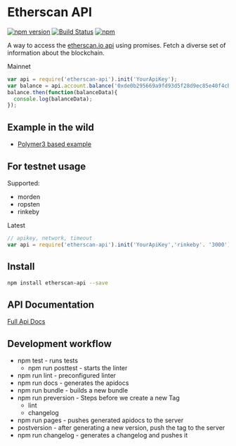 # Etherscan API

[![npm version](https://badge.fury.io/js/etherscan-api.svg)](https://badge.fury.io/js/etherscan-api) [![Build Status](https://travis-ci.org/sebs/etherscan-api.svg?branch=master)](https://travis-ci.org/sebs/etherscan-api) [![npm](https://img.shields.io/npm/dt/etherscan-api.svg?maxAge=2592000)]()

A way to access the [etherscan.io api](https://etherscan.io/apis) using promises. Fetch a diverse set of information about the blockchain.

Mainnet


```javascript
var api = require('etherscan-api').init('YourApiKey');
var balance = api.account.balance('0xde0b295669a9fd93d5f28d9ec85e40f4cb697bae');
balance.then(function(balanceData){
  console.log(balanceData);
});
```
## Example in the wild

* [Polymer3 based example](https://github.com/hiherto-elements/test-app)

## For testnet usage

Supported:

* morden
* ropsten
* rinkeby

Latest

```javascript
// apikey, network, timeout
var api = require('etherscan-api').init('YourApiKey','rinkeby'. '3000');
```


## Install

 ```bash
 npm install etherscan-api --save
 ```


## API Documentation

[Full Api Docs](https://sebs.github.io/etherscan-api/)


## Development workflow

* npm test  - runs tests
  * npm run posttest - starts the linter
* npm run lint - preconfigured linter
* npm run docs - generates the apidocs
* npm run bundle - builds a new bundle
* npm run preversion - Steps before we create a new Tag
  * lint
  * changelog
* npm run pages - pushes generated apidocs to the server
* postversion - after generating a new version, push the tag to the server
* npm run changelog - generates a changelog and pushes it

